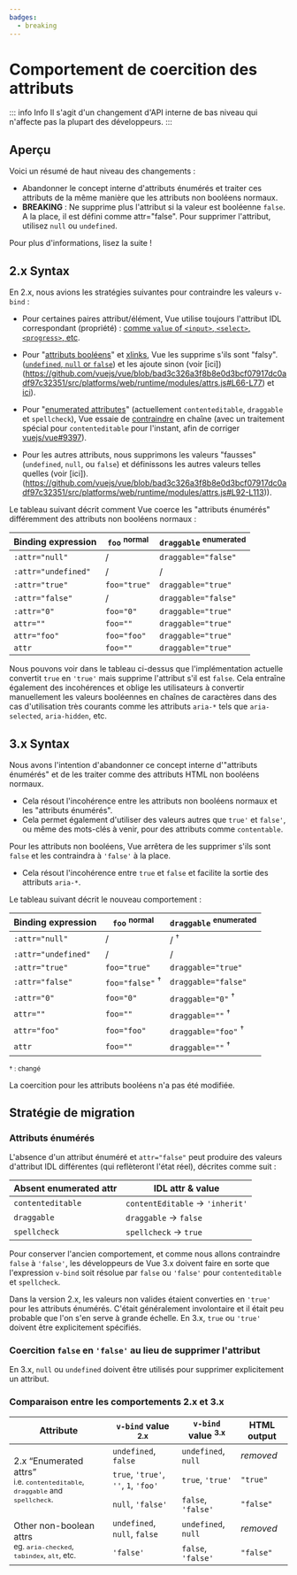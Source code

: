 ```yaml
---
badges:
  - breaking
---
```


# Comportement de coercition des attributs <MigrationBadges :badges="$frontmatter.badges" />

::: info Info
Il s'agit d'un changement d'API interne de bas niveau qui n'affecte pas la plupart des développeurs.
:::

## Aperçu

Voici un résumé de haut niveau des changements :

- Abandonner le concept interne d'attributs énumérés et traiter ces attributs de la même manière que les attributs non booléens normaux.
- **BREAKING** : Ne supprime plus l'attribut si la valeur est booléenne `false`. A la place, il est défini comme attr="false". Pour supprimer l'attribut, utilisez `null` ou `undefined`.

Pour plus d'informations, lisez la suite !

## 2.x Syntax

En 2.x, nous avions les stratégies suivantes pour contraindre les valeurs `v-bind` :

- Pour certaines paires attribut/élément, Vue utilise toujours l'attribut IDL correspondant (propriété) : [comme `value` of `<input>`, `<select>`, `<progress>`, etc](https://github.com/vuejs/vue/blob/bad3c326a3f8b8e0d3bcf07917dc0adf97c32351/src/platforms/web/util/attrs.js#L11-L18).

- Pour "[attributs booléens](https://github.com/vuejs/vue/blob/bad3c326a3f8b8e0d3bcf07917dc0adf97c32351/src/platforms/web/util/attrs.js#L33-L40)" et [xlinks](https://github.com/vuejs/vue/blob/bad3c326a3f8b8e0d3bcf07917dc0adf97c32351/src/platforms/web/util/attrs.js#L44-L46), Vue les supprime s'ils sont "falsy". ([`undefined`, `null` or `false`](https://github.com/vuejs/vue/blob/bad3c326a3f8b8e0d3bcf07917dc0adf97c32351/src/platforms/web/util/attrs.js#L52-L54)) et les ajoute sinon (voir [ici])(https://github.com/vuejs/vue/blob/bad3c326a3f8b8e0d3bcf07917dc0adf97c32351/src/platforms/web/runtime/modules/attrs.js#L66-L77) et [ici](https://github.com/vuejs/vue/blob/bad3c326a3f8b8e0d3bcf07917dc0adf97c32351/src/platforms/web/runtime/modules/attrs.js#L81-L85)).

- Pour "[enumerated attributes](https://github.com/vuejs/vue/blob/bad3c326a3f8b8e0d3bcf07917dc0adf97c32351/src/platforms/web/util/attrs.js#L20)" (actuellement `contenteditable`, `draggable` et `spellcheck`), Vue essaie de [contraindre](https://github.com/vuejs/vue/blob/bad3c326a3f8b8e0d3bcf07917dc0adf97c32351/src/platforms/web/util/attrs.js#L24-L31) en chaîne (avec un traitement spécial pour `contenteditable` pour l'instant, afin de corriger [vuejs/vue#9397](https://github.com/vuejs/vue/issues/9397)).

- Pour les autres attributs, nous supprimons les valeurs "fausses" (`undefined`, `null`, ou `false`) et définissons les autres valeurs telles quelles (voir [ici]).(https://github.com/vuejs/vue/blob/bad3c326a3f8b8e0d3bcf07917dc0adf97c32351/src/platforms/web/runtime/modules/attrs.js#L92-L113)).

Le tableau suivant décrit comment Vue coerce les "attributs énumérés" différemment des attributs non booléens normaux :

| Binding expression  | `foo` <sup>normal</sup> | `draggable` <sup>enumerated</sup> |
| ------------------- | ----------------------- | --------------------------------- |
| `:attr="null"`      | /                       | `draggable="false"`               |
| `:attr="undefined"` | /                       | /                                 |
| `:attr="true"`      | `foo="true"`            | `draggable="true"`                |
| `:attr="false"`     | /                       | `draggable="false"`               |
| `:attr="0"`         | `foo="0"`               | `draggable="true"`                |
| `attr=""`           | `foo=""`                | `draggable="true"`                |
| `attr="foo"`        | `foo="foo"`             | `draggable="true"`                |
| `attr`              | `foo=""`                | `draggable="true"`                |

Nous pouvons voir dans le tableau ci-dessus que l'implémentation actuelle convertit `true` en `'true'` mais supprime l'attribut s'il est `false`. Cela entraîne également des incohérences et oblige les utilisateurs à convertir manuellement les valeurs booléennes en chaînes de caractères dans des cas d'utilisation très courants comme les attributs `aria-*` tels que `aria-selected`, `aria-hidden`, etc.

## 3.x Syntax

Nous avons l'intention d'abandonner ce concept interne d'"attributs énumérés" et de les traiter comme des attributs HTML non booléens normaux.

- Cela résout l'incohérence entre les attributs non booléens normaux et les "attributs énumérés".
- Cela permet également d'utiliser des valeurs autres que ``true'`` et ``false'``, ou même des mots-clés à venir, pour des attributs comme ``contentable``.

Pour les attributs non booléens, Vue arrêtera de les supprimer s'ils sont `false` et les contraindra à `'false'` à la place.

- Cela résout l'incohérence entre `true` et `false` et facilite la sortie des attributs `aria-*`.

Le tableau suivant décrit le nouveau comportement :

| Binding expression  | `foo` <sup>normal</sup>    | `draggable` <sup>enumerated</sup> |
| ------------------- | -------------------------- | --------------------------------- |
| `:attr="null"`      | /                          | / <sup>†</sup>                    |
| `:attr="undefined"` | /                          | /                                 |
| `:attr="true"`      | `foo="true"`               | `draggable="true"`                |
| `:attr="false"`     | `foo="false"` <sup>†</sup> | `draggable="false"`               |
| `:attr="0"`         | `foo="0"`                  | `draggable="0"` <sup>†</sup>      |
| `attr=""`           | `foo=""`                   | `draggable=""` <sup>†</sup>       |
| `attr="foo"`        | `foo="foo"`                | `draggable="foo"` <sup>†</sup>    |
| `attr`              | `foo=""`                   | `draggable=""` <sup>†</sup>       |

<small>† : changé</small>

La coercition pour les attributs booléens n'a pas été modifiée.

## Stratégie de migration

### Attributs énumérés

L'absence d'un attribut énuméré et `attr="false"` peut produire des valeurs d'attribut IDL différentes (qui reflèteront l'état réel), décrites comme suit :

| Absent enumerated attr | IDL attr & value                     |
| ---------------------- | ------------------------------------ |
| `contenteditable`      | `contentEditable` &rarr; `'inherit'` |
| `draggable`            | `draggable` &rarr; `false`           |
| `spellcheck`           | `spellcheck` &rarr; `true`           |

Pour conserver l'ancien comportement, et comme nous allons contraindre `false` à `'false'`, les développeurs de Vue 3.x doivent faire en sorte que l'expression `v-bind` soit résolue par `false` ou `'false'` pour `contenteditable` et `spellcheck`.

Dans la version 2.x, les valeurs non valides étaient converties en `'true'` pour les attributs énumérés. C'était généralement involontaire et il était peu probable que l'on s'en serve à grande échelle. En 3.x, `true` ou `'true'` doivent être explicitement spécifiés.

### Coercition `false` en `'false'` au lieu de supprimer l'attribut

En 3.x, `null` ou `undefined` doivent être utilisés pour supprimer explicitement un attribut.


### Comparaison entre les comportements 2.x et 3.x

<table>
  <thead>
    <tr>
      <th>Attribute</th>
      <th><code>v-bind</code> value <sup>2.x</sup></th>
      <th><code>v-bind</code> value <sup>3.x</sup></th>
      <th>HTML output</th>
    </tr>
  </thead>
  <tbody>
    <tr>
      <td rowspan="3">2.x “Enumerated attrs”<br><small>i.e. <code>contenteditable</code>, <code>draggable</code> and <code>spellcheck</code>.</small></td>
      <td><code>undefined</code>, <code>false</code></td>
      <td><code>undefined</code>, <code>null</code></td>
      <td><i>removed</i></td>
    </tr>
    <tr>
      <td>
        <code>true</code>, <code>'true'</code>, <code>''</code>, <code>1</code>,
        <code>'foo'</code>
      </td>
      <td><code>true</code>, <code>'true'</code></td>
      <td><code>"true"</code></td>
    </tr>
    <tr>
      <td><code>null</code>, <code>'false'</code></td>
      <td><code>false</code>, <code>'false'</code></td>
      <td><code>"false"</code></td>
    </tr>
    <tr>
      <td rowspan="2">Other non-boolean attrs<br><small>eg. <code>aria-checked</code>, <code>tabindex</code>, <code>alt</code>, etc.</small></td>
      <td><code>undefined</code>, <code>null</code>, <code>false</code></td>
      <td><code>undefined</code>, <code>null</code></td>
      <td><i>removed</i></td>
    </tr>
    <tr>
      <td><code>'false'</code></td>
      <td><code>false</code>, <code>'false'</code></td>
      <td><code>"false"</code></td>
    </tr>
  </tbody>
</table>
